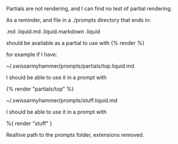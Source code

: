 Partials are not rendering, and I can find no test of partial rendering.

As a reminder, and file in a ./prompts directory that ends in:

.md
.liquid.md
.liquid.markdown
.liquid

should be available as a partial to use with {% render %}

for example if I have:

~/.swissarmyhammer/prompts/partials/top.liquid.md

I should be able to use it in a prompt with

{% render "partials/top" %}

~/.swissarmyhammer/prompts/stuff.liquid.md

I should be able to use it in a prompt with

%{ render "stuff" }

Realtive path to the prompts folder, extensions removed.
